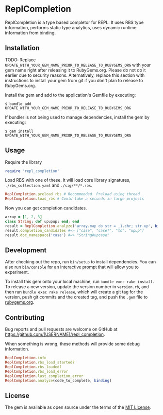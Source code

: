 # ReplCompletion

ReplCompletion is a type based completor for REPL.
It uses RBS type information, performs static type analytics, uses dynamic runtime information from binding.

## Installation

TODO: Replace `UPDATE_WITH_YOUR_GEM_NAME_PRIOR_TO_RELEASE_TO_RUBYGEMS_ORG` with your gem name right after releasing it to RubyGems.org. Please do not do it earlier due to security reasons. Alternatively, replace this section with instructions to install your gem from git if you don't plan to release to RubyGems.org.

Install the gem and add to the application's Gemfile by executing:

    $ bundle add UPDATE_WITH_YOUR_GEM_NAME_PRIOR_TO_RELEASE_TO_RUBYGEMS_ORG

If bundler is not being used to manage dependencies, install the gem by executing:

    $ gem install UPDATE_WITH_YOUR_GEM_NAME_PRIOR_TO_RELEASE_TO_RUBYGEMS_ORG

## Usage

Require the library
```ruby
require 'repl_completion'
```

Load RBS with one of these. It will load core library signatures, `./rbs_collection.yaml` and `./sig/**/*.rbs`.
```ruby
ReplCompletion.preload_rbs # Recommended. Preload using thread
ReplCompletion.load_rbs # Could take a seconds in large projects
```

Now you can get completion candidates.
```ruby
array = [1, 2, 3]
class String; def upupup; end; end
result = ReplCompletion.analyze('array.map do str = _1.chr; str.up', binding)
result.completion_candidates #=> ["case", "case!", "to", "upup"]
result.doc_namespace('case') #=> "String#upcase"
```

## Development

After checking out the repo, run `bin/setup` to install dependencies. You can also run `bin/console` for an interactive prompt that will allow you to experiment.

To install this gem onto your local machine, run `bundle exec rake install`. To release a new version, update the version number in `version.rb`, and then run `bundle exec rake release`, which will create a git tag for the version, push git commits and the created tag, and push the `.gem` file to [rubygems.org](https://rubygems.org).

## Contributing

Bug reports and pull requests are welcome on GitHub at https://github.com/[USERNAME]/repl_completion.

When something is wrong, these methods will provide some debug information.
```ruby
ReplCompletion.info
ReplCompletion.rbs_load_started?
ReplCompletion.rbs_loaded?
ReplCompletion.rbs_load_error
ReplCompletion.last_completion_error
ReplCompletion.analyze(code_to_complete, binding)
```

## License

The gem is available as open source under the terms of the [MIT License](https://opensource.org/licenses/MIT).
